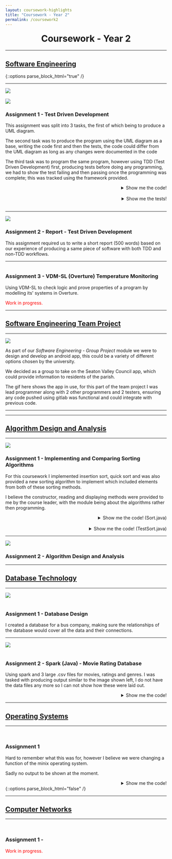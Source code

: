 ```yaml
---
layout: coursework-highlights
title: "Coursework - Year 2"
permalink: /coursework2
---
```


<h1 style="text-align:center;margin-top:20px;">Coursework - Year 2</h1>
<div class="row">
  <hr>
  <h2><a href="https://www.ncl.ac.uk/module-catalogue/module.php?code=CSC2021">Software Engineering</a></h2>
</div>
{::options parse_block_html="true" /}
<div class="row">
<hr>
<div class="row">
<div class="col-xs-6">
<img class="enlarge" src="/img/coursework/UMLdiagram.png" style="max-width:90%" max-height="350"><br><br>
<img class="enlarge" src="/img/coursework/TDDtests.png" style="max-width:90%" max-height="350">
</div>
<div class="col-xs-6">
<h3>Assignment 1 - Test Driven Development</h3>
<p>This assignment was split into 3 tasks, the first of which being to produce a UML diagram.</p>
<p>The second task was to produce the program using the UML diagram as a base, writing the code first and then the tests, the code could differ from the UML diagram as long as any changes were documented in the code</p>
<p>The third task was to program the same program, however using TDD (Test Driven Development) first, producing tests before doing any programming, we had to show the test failing and then passing once the programming was complete; this was tracked using the framework provided.</p>
</div>
</div>
<div class="row">
<details><summary markdown="span" style="text-align:right">Show me the code!</summary>

```java
package com.example.tddCoursework.Part1And2CodeAndTest;

import java.util.ArrayList;

public class RecordManagerNonTDD {
	String officeName;
	ArrayList<EmployeeNonTDD> employees = new ArrayList<EmployeeNonTDD>();
	
	
	RecordManagerNonTDD(String officeName){
		this.officeName = officeName;
	}
	
	public ArrayList<EmployeeNonTDD> getAllEmployees(){
		return employees;
	}
	
	public void addEmployee(EmployeeNonTDD employee){
		employees.add(employee);
	}
	
	public void addEmployee(String name, String address, String phoneNumber, String department, String dateStarted){
		employees.add(new EmployeeNonTDD(name,address,phoneNumber,department,dateStarted));
	}
	
	public String getAllEmployeeDetails(){
		String str = "";
		for(EmployeeNonTDD emp : employees){
			str += emp.toString();
		}
		
		return str;
		
	}
	
}

import java.util.ArrayList;

public class EmployeeNonTDD {
	final int STAFF_ID;
	public static int id = 0;
	String name;
	String address;
	String phoneNumber;
	String department;
	String dateStarted;
	ArrayList<TrainingRecordNonTDD> trainingRecords = new ArrayList<TrainingRecordNonTDD>();
	
	EmployeeNonTDD(String name, String address, String phoneNumber, String department, String dateStarted){
		
		this.STAFF_ID = id++;
		this.name = name;
		this.address = address;
		this.phoneNumber = phoneNumber;
		this.department = department;
		this.dateStarted = dateStarted;
	}
	
	public String toString(){
		String str = String.format(" %d %s %s %s %s %s Training Records[",this.STAFF_ID,this.name,this.address,this.phoneNumber,this.department,this.dateStarted);
		if (this.trainingRecords.size() < 1){
			str += "n/a";
		} else {
		for(TrainingRecordNonTDD tr : this.trainingRecords){
			str += tr.toString();
			if(tr != this.trainingRecords.get(trainingRecords.size()-1))
				str += ", ";
		}
		}
		str += "];";
		return str;	
	}
}

public class TrainingRecordNonTDD {

	String qualificationName;
	String dateAchieved;
	String levelOfQualification;
	
	TrainingRecordNonTDD(String qualificationName, String levelOfQualification ,String dateAchieved){
		this.qualificationName = qualificationName;
		this.dateAchieved = dateAchieved;
		this.levelOfQualification = levelOfQualification;
	}
	
	public String toString(){
		
		String tr = String.format("%s %s %s", this.qualificationName,this.levelOfQualification,this.dateAchieved);
		
		return tr;
	}
}
```

</details>
<br/>
<details><summary markdown="span" style="text-align:right">Show me the tests!</summary>

```java
package com.example.tddCoursework.Part1And2CodeAndTest;

import static org.junit.Assert.*;

import org.junit.*;

public class RecordManagerTestPart2 {
	
	public RecordManagerNonTDD rm,anotherRm;
	public EmployeeNonTDD testEmployee;
	public EmployeeNonTDD stevenKirby;
	
	@Before
	public void setUp(){
		
		rm = new RecordManagerNonTDD("Test");
		anotherRm = new RecordManagerNonTDD("Another");
		
		stevenKirby = new EmployeeNonTDD("Steven Kirby","17 Exam Lane","07432965778","Sales","15/11/2017");
		testEmployee = new EmployeeNonTDD("Test Man","28 Test Hill","07422945322","IT","12/11/2017");

		rm.addEmployee(stevenKirby);
		rm.addEmployee(testEmployee);
		
		stevenKirby.trainingRecords.add(new TrainingRecordNonTDD("BSC Computer Science","First","10/11/2017"));
		testEmployee.trainingRecords.add(new TrainingRecordNonTDD("BSC Biomedical Studies","Pass","05/02/2016"));

		testEmployee.trainingRecords.add(new TrainingRecordNonTDD("BSC Biomedical Studies 2","First","01/07/2016"));
		testEmployee.trainingRecords.add(new TrainingRecordNonTDD("BSC Biomedical Studies 3","Second","08/04/2017"));
		
		EmployeeNonTDD.id = 0;
	}
	
	
	
	@Test
	public void testRecordManager() {
		assertTrue(rm != null);
		
	}
	
	@Test
	public void testMultipleRecordManagers(){
		assertTrue(rm != null && anotherRm !=null && rm != anotherRm);
	}

	@Test
	public void testGetAllEmployees() {
		assertEquals(rm.employees,rm.getAllEmployees());
		
	}

	@Test
	public void testAddEmployee() {
		assertEquals(stevenKirby,rm.employees.get(0));
	}

	@Test
	public void testGetAllEmployeeDetails(){
		assertEquals(" 0 Steven Kirby 17 Exam Lane 07432965778 Sales 15/11/2017 Training Records[BSC Computer Science First 10/11/2017]; 1 Test Man 28 Test Hill 07422945322 IT 12/11/2017 Training Records[BSC Biomedical Studies Pass 05/02/2016, BSC Biomedical Studies 2 First 01/07/2016, BSC Biomedical Studies 3 Second 08/04/2017];",rm.getAllEmployeeDetails());
	}
	
	@Test
	public void testNoTrainingRecords(){
		
		stevenKirby.trainingRecords.remove(0);
		assertEquals(" 0 Steven Kirby 17 Exam Lane 07432965778 Sales 15/11/2017 Training Records[n/a]; 1 Test Man 28 Test Hill 07422945322 IT 12/11/2017 Training Records[BSC Biomedical Studies Pass 05/02/2016, BSC Biomedical Studies 2 First 01/07/2016, BSC Biomedical Studies 3 Second 08/04/2017];",rm.getAllEmployeeDetails());
	}
}
```
	
</details>
<br/>
</div>
</div>
<div class="row">
<hr>
<div class="col-xs-6">
<img class="enlarge" src="/img/coursework/TDDreport.png" style="max-width:90%" max-height="350">
</div>
<div class="col-xs-6">
<h3>Assignment 2 - Report - Test Driven Development</h3>
<p>This assignment required us to write a short report (500 words) based on our experience of producing a same piece of software with both TDD and non-TDD workflows.</p>
</div>
</div>
<div class="row">
<div class="row">
<hr>
<div class="col-xs-6">
<img class="enlarge" src="" style="max-width:90%" max-height="350">
</div>
<div class="col-xs-6">
<h3>Assignment 3 - VDM-SL (Overture) Temperature Monitoring</h3>
<p>Using VDM-SL to check logic and prove properties of a program by modelling its' systems in Overture.</p>
<p style="color:red">Work in progress.</p>
</div>
</div>
<div class="row">
<hr>
<h2><a href="https://www.ncl.ac.uk/module-catalogue/module.php?code=CSC2022">Software Engineering Team Project</a></h2>
</div>
<div class="row">
<hr>
<div class="col-xs-6">
<img class="enlarge" src="/img/coursework/SeatonValleyDemo.gif" style="max-width:90%;max-height:350px">
</div>
<div class="col-xs-6">
<p>As part of our <em>Software Engineering - Group Project</em> module we were to design and develop an android app, this could be a variety of different options chosen by the university.</p>
<p>We decided as a group to take on the Seaton Valley Council app, which could provide information to residents of the parish.</p>
<p>The gif here shows the app in use, for this part of the team project I was lead programmer along with 2 other programmers and 2 testers, ensuring any code pushed using gitlab was functional and could integrate with previous code.</p>
</div>
<hr>
</div>
<div class="row">
<hr>
<h2><a href="https://www.ncl.ac.uk/module-catalogue/module.php?code=CSC2023">Algorithm Design and Analysis</a></h2>
</div>
<div class="row">
<hr>
<div class="col-xs-6">
<img class="enlarge" src="/img/coursework/SortingAlgos.png" style="max-width:90%;max-height=350px">
</div>
<div class="col-xs-6">
<h3>Assignment 1 - Implementing and Comparing Sorting Algorithms</h3>
<p>For this coursework I implemented insertion sort, quick sort and was also provided a new sorting algorithm to implement which included elements from both of these sorting methods.</p>
<p>I believe the constructor, reading and displaying methods were provided to me by the course leader, with the module being about the algorithms rather then programming.</p>
</div>
</div>
<div class="row">
<details><summary markdown="span" style="text-align:right">Show me the code! (Sort.java)</summary>

```java

/*****************************************************/
/***     Initial Author: Jason Steggles 20/09/17   ***/
/***     Extended by: Steven Kirby  Date 24/10/17  ***/
/*****************************************************/

import java.io.*;
import java.text.*;
import java.util.*;

public class Sort {

	/** Array of integers to sort **/
	private int[] A;

	/** Size of the array **/
	private int size;

	/** Number of elements actually used in array **/
	private int usedSize;

	/** Global variables for counting sort comparisons **/
	public int compIS;
	/** Global comparison count for Insertion Sort **/
	public int compQS;
	/** Global comparison count for Quicksort **/
	public int compNewS;

	/** Global comparison count for new sort **/

	/*****************/
	/** Constructor **/
	/*****************/
	Sort(int max) {
		/** Initialiase global sort count variables **/
		compIS = 0;
		compQS = 0;
		compNewS = 0;

		/** Initialise size variables **/
		usedSize = 0;
		size = max;

		/** Create Array of Integers **/
		A = new int[size];
	}

	public int getArraySize() {
		return usedSize;
	}

	/*********************************************/
	/*** Read a file of integers into an array ***/
	/*********************************************/
	public void readIn(String file) {
		try {
			/** Initialise loop variable **/
			usedSize = 0;

			/** Set up file for reading **/
			FileReader reader = new FileReader(file);
			Scanner in = new Scanner(reader);

			/** Loop round reading in data while array not full **/
			while (in.hasNextInt() && (usedSize < size)) {
				A[usedSize] = in.nextInt();
				usedSize++;
			}

		} catch (IOException e) {
			System.out.println("Error processing file " + file);
		}
	}

	/**********************/
	/*** Display array ***/
	/**********************/
	public void display(int line, String header) {
		/*** Integer Formatter - three digits ***/
		NumberFormat FI = NumberFormat.getInstance();
		FI.setMinimumIntegerDigits(3);

		/** Print header string **/
		System.out.print("\n" + header);

		/** Display array data **/
		for (int i = 0; i < usedSize; i++) {
			/** Check if new line is needed **/
			if (i % line == 0) {
				System.out.println();
			}

			/** Display an array element **/
			System.out.print(FI.format(A[i]) + " ");
		}
	}

	/** Insertion Sort Algorithm **/
	public void insertion() {
		// Loop through the array, for N - 1
		for (int i = 1; i < A.length; i++) {
			int key = A[i];
			/*
			 * Store an extra pointer as j variable to loop through array
			 * without affecting i variable
			 */
			int j = i;
			// Check to ensure we don't have a out of bounds exception at -1 of
			// array which doesn't exist.
			// also checks to see if the pointer is in the right place by
			// checking if the value to the left in the array is bigger then it.
			while (j > 0 && key < A[j - 1]) {
				// comparison was made so we would increment the counter.
				compIS++;
				// move values up the array as we know the key should be lower
				// then this.
				A[j] = A[j - 1];
				// decrement j to check the next value in the array.
				j -= 1;
			}
			// when we find the right place even though the while loop is false
			// we need to increment the counter.
			compIS++;
			// insert key into the correct place in the array.
			A[j] = key;
		}

	}

	/** QuickSort Algorithm **/
	public void quick(int L, int R) {
		// if pointers haven't crossed during recursion.
		if (R > L) {
			// partition the left side then the right side.
			int p = partition(L, R);
			quick(L, p - 1);
			quick(p + 1, R);
		}
	}

	/**
	 * Method to partition array from left pointer to right pointer in array.
	 **/
	public int partition(int L, int R) {
		int pL = L;
		int pR = R;
		// value always always right value to start (pivot)
		int v = A[R];

		// if pointers haven't crossed yet
		while (pL < pR) {

			// starting from the left pointer, keep moving right in array until
			// a value less then the pivot is found
			while (A[pL] < v) {
				pL += 1;
				compQS++;
			}
			compQS++;
			// then check from the right pointer and move to the left, ensuring
			// we don't move past the original left pointer
			while (A[pR] >= v && pR > L) {
				pR -= 1;
				compQS++;
			}
			compQS++;
			// swap the values of the pointers if left pointer still smaller the
			// right pointer
			if (pL < pR) {
				swap(pL, pR);
			}
		}
		// swap the value with the original pivot.
		swap(pL, R);
		// return the new left pointer.
		return pL;
	}

	/** Method to swap one element in an array with another **/
	public void swap(int L, int R) {
		// Temporarily store value in variable before overwriting it.
		int temp = A[L];
		A[L] = A[R];
		// and finally writing it to the swap counterpart.
		A[R] = temp;
	}

	/** New Sorting Algorithm **/
	public void newsort() {
		// for each position in array starting from index 0
		int pos = 0;
		while (pos < A.length - 1) {
			// find the minimum value in the array that hasn't been sorted yet.
			int min = findMinFrom(pos);

			// check which array index is the minimum value
			for (int i = pos; i < A.length; i++) {
				if (A[i] == min) {
					// swap it into position
					swap(i, pos);
					// increase the position to find the next minimum
					pos += 1;
				}
				compNewS++;
			}
		}
	}

	/**
	 * Method to find and return the next minimum value in the array after a
	 * given position
	 **/
	public int findMinFrom(int pos) {
		int min = A[pos];
		for (int i = pos + 1; i < A.length; i++) {
			// if value is smaller, it becomes the new minimum
			if (A[i] < min) {
				min = A[i];
			}
			compNewS++;
		}
		return min;

	}
} /** End of Sort Class **/

```

</details>
<br/>
<details><summary markdown="span" style="text-align:right">Show me the code! (TestSort.java)</summary>

```java

/*************************************************/
/***    Test class for Sort class    	       ***/
/***                                           ***/
/***    Author: Steven Kirby    24/10/2017     ***/
/*************************************************/

public class TestSort {
	public static void main(String[] args) {

		// tests using each file as required, array size, test file, which
		// algorithms to test(insertion,quick,new)
		test(15, "test1.txt", true, true, false);
		test(15, "test2.txt", true, true, false);
		test(100, "test3.txt", true, true, true);
		test(100, "test4.txt", true, true, true);
		test(100, "test5.txt", true, false, true);

	}

	// method for calling whichever tests are required for each array test file.
	public static void test(int maxArraySize, String testfile, boolean i, boolean q, boolean n) {

		// read in and display array before it is sorted
		Sort beforeSorting = new Sort(maxArraySize);
		beforeSorting.readIn(testfile);
		beforeSorting.display(10, "Array Before Sorting using " + testfile);
		System.out.println("\n");

		// insertion sort test
		if (i) {
			Sort sortTestInsertion = new Sort(maxArraySize);
			sortTestInsertion.readIn(testfile);
			sortTestInsertion.insertion();
			sortTestInsertion.display(10, "Insertion Test using " + testfile);
			System.out.println("\n   Insertion sort comparison counter: " + sortTestInsertion.compIS);
		}
		// quick sort test
		if (q) {
			Sort sortTestQuick = new Sort(maxArraySize);
			sortTestQuick.readIn(testfile);
			sortTestQuick.quick(0, sortTestQuick.getArraySize() - 1);
			sortTestQuick.display(10, "\nQuickSort Test using " + testfile);
			System.out.println("\n   Quicksort comparison counter: " + sortTestQuick.compQS);
		}
		// new sort test
		if (n) {
			Sort sortTestNew = new Sort(maxArraySize);
			sortTestNew.readIn(testfile);
			sortTestNew.newsort();
			sortTestNew.display(10, "\nNewSort Test using " + testfile);
			System.out.println("\n   Newsort comparison counter: " + sortTestNew.compNewS);
		}
		System.out.println("\n------------------------------------------\n");
	}

} /** End of Test class **/

```

</details>
</div>

<div class="row">
<hr>
<div class="col-xs-6">
<img class="enlarge" src="/img/coursework/RopeCutting.png" style="max-width:90%;max-height=350px">
</div>
<div class="col-xs-6">
<h3>Assignment 2 - Algorithm Design and Analysis</h3>
<p></p>
</div>
</div>
<div class="row">
<hr>
<h2><a href="https://www.ncl.ac.uk/module-catalogue/module.php?code=CSC2024">Database Technology</a></h2>
</div>
<div class="row">
<hr>
<div class="col-xs-6">
<img class="enlarge" src="/img/coursework/DatabaseDesign.png" style="max-width:90%;max-height=350px"><br><br>
</div>
<div class="col-xs-6">
<h3>Assignment 1 - Database Design</h3>
<p>I created a database for a bus company, making sure the relationships of the database would cover all the data and their connections.</p>
</div>
</div>
<div class="row">
<hr>
<div class="col-xs-6">
<img class="enlarge" src="/img/coursework/SparkOutput.png" style="max-width:90%;max-height=350px"><br><br>
</div>
<div class="col-xs-6">
<h3>Assignment 2 - Spark (Java) - Movie Rating Database </h3>
<p>Using spark and 3 large .csv files for movies, ratings and genres. I was tasked with producing output similar to the image shown left, I do not have the data files any more so I can not show how these were laid out.</p>
</div>
</div>
<div class="row">
<details><summary markdown="span" style="text-align:right">Show me the code!</summary>
	
```java
package sparkCoursework;

import java.io.BufferedWriter;
import java.io.FileWriter;
import java.io.IOException;
import java.util.Arrays;
import java.util.List;

import org.apache.log4j.Level;
import org.apache.log4j.LogManager;
import org.apache.spark.SparkConf;
import org.apache.spark.api.java.JavaSparkContext;
import org.apache.spark.sql.Dataset;
import org.apache.spark.sql.Row;
import org.apache.spark.sql.SparkSession;
import static org.apache.spark.sql.functions.*;

public class coursework {

	private static String PATH = Messages.getString("Coursework.0"); //$NON-NLS-1$
	private static String MOVIES_DATA = "movies.csv";
	private static String RATINGS     = "ratings.csv";
	private static String MOVIE_GENRE_DATA = "movieGenres.csv";
	
	static SparkConf conf = new SparkConf().setMaster("local").setAppName("My App");
	static JavaSparkContext sc = new JavaSparkContext(conf);
	static SparkSession spark = SparkSession.builder().appName("Java Spark SQL basic example")
			.config("spark.some.config.option", "some-value").getOrCreate();
	
	static boolean headers = false;
	public static void main(String[] args) {
		// TODO Auto-generated method stub

		LogManager.getLogger("org").setLevel(Level.ERROR);
		
		System.out.println("Step 1");
		//Step 1 - load data and print schemas
		Dataset<Row> movies = LoadMoviesData();
		movies.printSchema();
		Dataset<Row> ratings = LoadRatingsData();
		ratings.printSchema();
		
		System.out.println("Step 2 - no info to show");
		//Step 2 - CSV WRITER APPENDS TO FILE SO MAY NEED TO COMMENT THIS OUT IF YOU RUN CODE
		//Takes 5-10 minutes
		//Put data into lists 
		List<Row> movieList = movies.select("movieId").collectAsList();
		List<Row> genresList = movies.select("genres").collectAsList();
		//list to hold individual genres
		List<String> movieGenre;
		//index
		int i = 0;
		for(Row m : movieList ){
		//Split genres and remove [ and ]
			movieGenre = Arrays.asList((genresList.get(i).toString().replace("[","").replace("]","").split("\\|")));
			for(String g : movieGenre){
				//method to output to CSV
				outputToCSV(m.toString().replace("[", "").replace("]", "") + "," + g.toString());
			}
				i++;
		}
		System.out.println("Step 3");
		//Step 3
		
		//load newly created csv file data
		Dataset<Row> movieGenres = LoadMovieGenresData();
		movieGenres.printSchema();
		//show top 50
		movieGenres.orderBy(movieGenres.col("movieId").desc()).show(50);
		
		System.out.println("Step 4");
		//Step 4
		//count after grouping genres together and rename count column
		Dataset<Row> genrePopularity = movieGenres.groupBy(movieGenres.col("genre")).count().withColumnRenamed("count", "moviesCount");
		genrePopularity.printSchema();
		//show top 10 most popular genres
		genrePopularity.orderBy(genrePopularity.col("moviesCount").desc()).show(10);
		
		System.out.println("Step 5");
		//Step 5
		Dataset<Row> topTen = genrePopularity.orderBy(genrePopularity.col("moviesCount").desc()).limit(10);
		//get table of all users that have rated a movie of the top 10 genre
		Dataset<Row> joinedData = ratings.join(movieGenres,"movieId").join(topTen,"genre");
		//group genre and userId to see each count of genre each user has
		Dataset<Row> userGenre = joinedData.groupBy(joinedData.col("genre"),joinedData.col("userId")).count();
		//order by the most then remove any data that has the same genre after this top one is found, could also use max
		Dataset<Row> ugPairs = userGenre.orderBy(userGenre.col("genre"),userGenre.col("count").desc()).dropDuplicates("genre");
		ugPairs.printSchema();
		ugPairs.select(ugPairs.col("genre"),ugPairs.col("userId")).show();
		
		System.out.println("Step 6");
		//Step 6
		//count how many movies user has rated
		Dataset<Row> numMoviesPerUser = ratings.groupBy(ratings.col("userId")).count().withColumnRenamed("count", "ratingsCount");
		//get the top 10 users
		Dataset<Row> top10NumMoviesPerUser = numMoviesPerUser.orderBy(numMoviesPerUser.col("ratingsCount").desc()).limit(10);
		top10NumMoviesPerUser.printSchema();
		top10NumMoviesPerUser.show();
		//see what genre they have most reviewed
		Dataset<Row> top10CommonGenre = ratings.join(movieGenres,"movieId").join(top10NumMoviesPerUser,"userId");
		Dataset<Row> commonGenre = top10CommonGenre.groupBy(top10CommonGenre.col("userId"), top10CommonGenre.col("genre")).count().withColumnRenamed("genre", "mostCommonGenre");
		commonGenre.printSchema();
		//remove any other data for that user after highest genre is found for that user, join numMoviesPerUser again to be able to see their original ratingsCount
		commonGenre.orderBy(commonGenre.col("count").desc()).dropDuplicates("userId").join(numMoviesPerUser, "userId").select("userId","ratingsCount","mostCommonGenre").show();
		
		System.out.println("Step 7");
		//Step 7
		//group data of the same movieId to find the average and variance of the ratings that were left for them, renamed columns
		Dataset<Row> avgRating = ratings.groupBy(ratings.col("movieId")).agg(avg("rating"),variance("rating")).withColumnRenamed("var_samp(rating)", "variance").withColumnRenamed("avg(rating)","averageRating");
		//show the top 10 rated
		avgRating.orderBy(avgRating.col("averageRating").desc()).limit(10).show();
		}


	private static Dataset<Row> LoadRatingsData() {
		return spark.read().option("inferSchema", true).option("header", true).option("multLine", true)
				.option("mode", "DROPMALFORMED").csv(PATH + RATINGS);
	}

	private static Dataset<Row> LoadMoviesData() {
		return spark.read().option("inferSchema", true).option("header", true).option("multLine", true)
				.option("mode", "DROPMALFORMED").csv(PATH + MOVIES_DATA);
	}
	
	private static Dataset<Row> LoadMovieGenresData() {
		return spark.read().option("inferSchema", true).option("header", true).option("multLine", true)
				.option("mode", "DROPMALFORMED").csv(PATH + MOVIE_GENRE_DATA);
	}
	

	public static void outputToCSV(String str) {

		try {
			// new file with append true
			FileWriter w = new FileWriter("src/main/resources/movieGenres.csv", true);
			BufferedWriter b = new BufferedWriter(w);

			// if the headers have not already been written to the file, then
			// write them
			if (!headers) {
				b.write("movieId,genre\n");
				headers = true;
			}
			
			b.write(str + "\n");
			b.flush();
			b.close();

		} catch (IOException e) {
			// TODO Auto-generated catch block
			e.printStackTrace();
		}

	}
}
```
	
</details>
</div>
<div class="row">
<hr>
<h2><a href="https://www.ncl.ac.uk/module-catalogue/module.php?code=CSC2025">Operating Systems</a></h2>
</div>
<div class="row">
<hr>
<div class="col-xs-6">
<img src="" style="max-width:90%;max-height=350px"><br><br>
</div>
<div class="col-xs-6">
<h3>Assignment 1</h3>
<p>Hard to remember what this was for, however I believe we were changing a function of the minix operating system.</p>
<p>Sadly no output to be shown at the moment.</p>
</div>
<div class="row">
<details><summary markdown="span" style="text-align:right">Show me the code!</summary>

```c
/*
 * Student Name : Steven Kirby
 * Student Number : 16027577
 * Date : 14/11/2017
 */
#include <errno.h>
#include <limits.h>
#include <stdio.h>
#include <stdlib.h>
#include <string.h>

#include "arraylib.h"

/* error message format for fatalerror */
static const char *ERR_FMT = "%s:%d - %s, errno %d: %s\n";

array *newarray(int len) {
/* check if array will be of valid length */
	if(len < 1){
		errno = EINVAL;
		return NULL;
	}

/* dynamic allocation of array struct */
	array *struc = (array *) malloc(sizeof(array));

/* allocate array, giving it enough size for len of ints */
	int* newArray = calloc(len,sizeof(int));

/* assign length and pointer to fields of array struct */
	struc->ai = newArray;
	struc->len = len;

/* if allocation of memory failed set errno and release any memory allocation, then return NULL */
	if(!struc || !newArray){
		errno = ENOMEM;	
		delarray(struc);
		return NULL;
	} 
/* if all successful will return pointer to array struct */
	return struc;
}


int get(array *arr, int idx) {

/* check for any errors, set errno and return the minimum value of int if any error */
	if(arr == NULL || arr->ai == NULL|| idx >= arr->len || idx < 0){
		errno = EINVAL;
		return INT_MIN;
	}

/* returns value in ai[x] */
	return arr->ai[idx];
}
                
void set(array *arr, int idx, int value) {
  
/* check for any errors, set errno if any error */
	if(arr == NULL || arr->ai == NULL || idx >= arr->len || idx < 0){
		errno = EINVAL;

/* needs else as doesnt return on error (void method) */
	} else {

/* set value of ai[x] to the value given */
	arr->ai[idx] = value;
	}
}

void foreach(array *arr, applyfunction applyf) { 

/* check to see if all conditions of foreach method specification are met */
	if(arr && arr->ai && applyf && arr->len > 0){	

/* loop iterates through each value in array to apply function to  */
		for (int a = 0;a < arr->len;a++){

/* stores the resulting value of applyf in the array at index a */
			arr->ai[a] = applyf(arr,a);
		}    
	}
}

void print(FILE *stream, array *arr) {

/* string always starts with [ */
	fprintf(stream,"[");

/* check for errors */
	if(arr && arr->ai && arr->len > 0){

/* loop through the array, printing each value out */
		for(int i = 0; i < arr->len; i++){
			fprintf(stream," %i,",arr->ai[i]);
		}	
	}

/* close the string whether errors were found or not*/
	fprintf(stream," ]");
} 
        
THE FOLLOWING FUNCTIONS ARE IMPLEMENTED FOR YOU - DO NOT CHANGE

/* see println comments in arraylib.h */
void println(FILE *stream, array *arr) {
    print(stream, arr);
    fprintf(stream, "\n");
}

/* see delarray comments in arraylib.h */
void delarray(array *arr) {
    if (arr) { 
        if (arr->ai) 
            free(arr->ai);
        free(arr);
    }
}

/* see fatalerror comments in arraylib.h */
void fatalerror(int line, char *msg) {
    fprintf(stderr, ERR_FMT, __FILE__, line, msg, errno, strerror(errno));
    exit(EXIT_FAILURE);
}

/* see newarray_e comments in arraylib.h */
array *newarray_e(int len) {
    array *arr = newarray(len);
    
    if (!arr)
        fatalerror(__LINE__, "array allocation failed");
        
    return arr;
}

/* see get_e comments in arraylib.h */
int get_e(array *arr, int idx) {
    int val = get(arr, idx);
    
    if (val == INT_MIN && errno == EINVAL)
        fatalerror(__LINE__, "null array or index out of bounds");
    
    return val;
}
        
/* see set_e comments in arraylib.h */
void set_e(array *arr, int idx, int value) {
    set(arr, idx, value);
    
    if (errno == EINVAL)
        fatalerror(__LINE__, "null array or index out of bounds");
}
```

</details>
</div>
</div>
{::options parse_block_html="false" /}
<div class="row">
  <hr>
  <h2><a href="https://www.ncl.ac.uk/module-catalogue/module.php?code=CSC2026">Computer Networks</a></h2>
</div>
<div class="row">
  <hr>
  <div class="col-xs-6">
    <img class="enlarge" src="" style="max-width:90%" max-height="350"><br><br>
  </div>
  <div class="col-xs-6">
    <h3>Assignment 1 - </h3>
    <p style="color:red">Work in progress.</p>
  </div>
</div>

